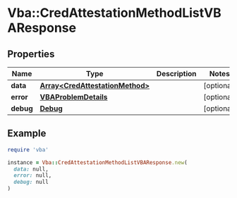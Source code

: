 # Vba::CredAttestationMethodListVBAResponse

## Properties

| Name | Type | Description | Notes |
| ---- | ---- | ----------- | ----- |
| **data** | [**Array&lt;CredAttestationMethod&gt;**](CredAttestationMethod.md) |  | [optional] |
| **error** | [**VBAProblemDetails**](VBAProblemDetails.md) |  | [optional] |
| **debug** | [**Debug**](Debug.md) |  | [optional] |

## Example

```ruby
require 'vba'

instance = Vba::CredAttestationMethodListVBAResponse.new(
  data: null,
  error: null,
  debug: null
)
```

